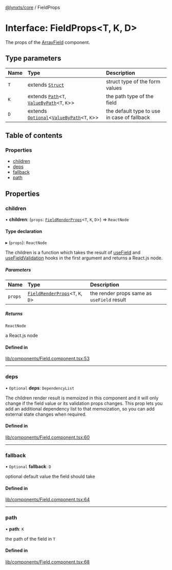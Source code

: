 [@lynxts/core](../README.md) / FieldProps

# Interface: FieldProps\<T, K, D\>

The props of the [ArrayField](../README.md#arrayfield) component.

## Type parameters

| Name | Type | Description |
| :------ | :------ | :------ |
| `T` | extends [`Struct`](../README.md#struct) | struct type of the form values |
| `K` | extends [`Path`](../README.md#path)\<`T`, [`ValueByPath`](../README.md#valuebypath)\<`T`, `K`\>\> | the path type of the field |
| `D` | extends [`Optional`](../README.md#optional)\<[`ValueByPath`](../README.md#valuebypath)\<`T`, `K`\>\> | the default type to use in case of fallback |

## Table of contents

### Properties

- [children](FieldProps.md#children)
- [deps](FieldProps.md#deps)
- [fallback](FieldProps.md#fallback)
- [path](FieldProps.md#path)

## Properties

### children

• **children**: (`props`: [`FieldRenderProps`](FieldRenderProps.md)\<`T`, `K`, `D`\>) => `ReactNode`

#### Type declaration

▸ (`props`): `ReactNode`

The children is a function which takes the result of [useField](../README.md#usefield) and
[useFieldValidation](../README.md#usefieldvalidation) hooks in the first argument and returns a
React.js node.

##### Parameters

| Name | Type | Description |
| :------ | :------ | :------ |
| `props` | [`FieldRenderProps`](FieldRenderProps.md)\<`T`, `K`, `D`\> | the render props same as `useField` result |

##### Returns

`ReactNode`

a React.js node

#### Defined in

[lib/components/Field.component.tsx:53](https://github.com/JoseLion/lynxts/blob/main/packages/core/src/lib/components/Field.component.tsx#L53)

___

### deps

• `Optional` **deps**: `DependencyList`

The children render result is memoized in this component and it will only
change if the field value or its validation props changes. This prop lets
you add an additional dependency list to that memoization, so you can add
external state changes when required.

#### Defined in

[lib/components/Field.component.tsx:60](https://github.com/JoseLion/lynxts/blob/main/packages/core/src/lib/components/Field.component.tsx#L60)

___

### fallback

• `Optional` **fallback**: `D`

optional default value the field should take

#### Defined in

[lib/components/Field.component.tsx:64](https://github.com/JoseLion/lynxts/blob/main/packages/core/src/lib/components/Field.component.tsx#L64)

___

### path

• **path**: `K`

the path of the field in `T`

#### Defined in

[lib/components/Field.component.tsx:68](https://github.com/JoseLion/lynxts/blob/main/packages/core/src/lib/components/Field.component.tsx#L68)
